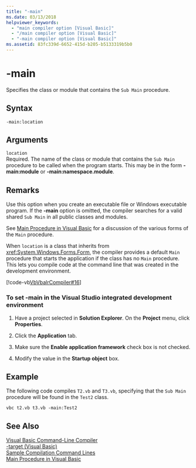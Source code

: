 ```yaml
---
title: "-main"
ms.date: 03/13/2018
helpviewer_keywords: 
  - "main compiler option [Visual Basic]"
  - "/main compiler option [Visual Basic]"
  - "-main compiler option [Visual Basic]"
ms.assetid: 83fc339d-6652-415d-b205-b5133319b5b0
---
```

# -main
Specifies the class or module that contains the `Sub Main` procedure.  
  
## Syntax  
  
```  
-main:location  
```  
  
## Arguments  
 `location`  
 Required. The name of the class or module that contains the `Sub Main` procedure to be called when the program starts. This may be in the form **-main:module** or **-main:namespace.module**.  
  
## Remarks  
 Use this option when you create an executable file or Windows executable program. If the **-main** option is omitted, the compiler searches for a valid shared `Sub Main` in all public classes and modules.  
  
 See [Main Procedure in Visual Basic](../../../visual-basic/programming-guide/program-structure/main-procedure.md) for a discussion of the various forms of the `Main` procedure.  
  
 When `location` is a class that inherits from <xref:System.Windows.Forms.Form>, the compiler provides a default `Main` procedure that starts the application if the class has no `Main` procedure. This lets you compile code at the command line that was created in the development environment.  
  
 [!code-vb[VbVbalrCompiler#16](../../../visual-basic/reference/command-line-compiler/codesnippet/VisualBasic/main_1.vb)]  
  
### To set -main in the Visual Studio integrated development environment  
  
1.  Have a project selected in **Solution Explorer**. On the **Project** menu, click **Properties**.  
  
2.  Click the **Application** tab.  
  
3.  Make sure the **Enable application framework** check box is not checked.  
  
4.  Modify the value in the **Startup object** box.  
  
## Example  
 The following code compiles `T2.vb` and `T3.vb`, specifying that the `Sub Main` procedure will be found in the `Test2` class.  
  
```console
vbc t2.vb t3.vb -main:Test2  
```  
  
## See Also  
 [Visual Basic Command-Line Compiler](../../../visual-basic/reference/command-line-compiler/index.md)  
 [-target (Visual Basic)](../../../visual-basic/reference/command-line-compiler/target.md)  
 [Sample Compilation Command Lines](../../../visual-basic/reference/command-line-compiler/sample-compilation-command-lines.md)  
 [Main Procedure in Visual Basic](../../../visual-basic/programming-guide/program-structure/main-procedure.md)
